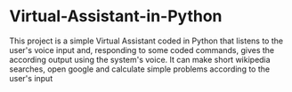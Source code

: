 # Virtual-Assistant-in-Python
This project is a simple Virtual Assistant coded in Python that listens to the user's voice input and, responding to some coded commands, gives the according output using the system's voice. It can make short wikipedia searches, open google and calculate simple problems according to the user's input
